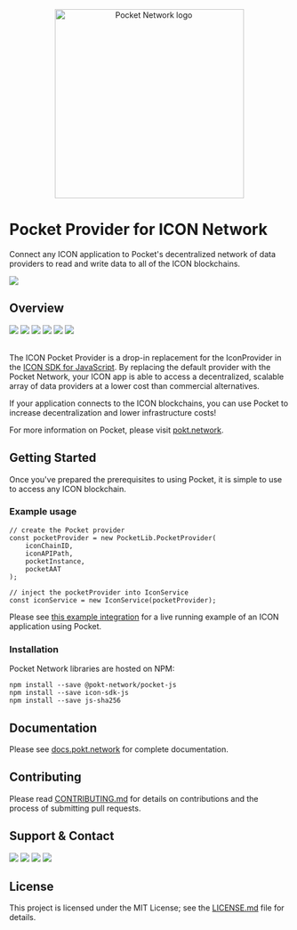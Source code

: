 
<div align="center">
  <a href="https://www.pokt.network">
    <img src="https://user-images.githubusercontent.com/16605170/74199287-94f17680-4c18-11ea-9de2-b094fab91431.png" alt="Pocket Network logo" width="340"/>
  </a>
</div>

# Pocket Provider for ICON Network

Connect any ICON application to Pocket's decentralized network of data providers to read and write data to all of the ICON blockchains.

<div>
<a href="https://developer.mozilla.org/en-US/docs/Web/JavaScript/Reference"><img src="https://img.shields.io/badge/js-reference-yellow.svg"/></a>
</div>

## Overview
<div>
    <a  href="https://github.com/pokt-network/icon-pocket-provider/releases"><img src="https://img.shields.io/github/release-pre/pokt-network/icon-pocket-provider.svg"/></a>
    <a  href="https://github.com/pokt-network/pocket-core/pulse"><img src="https://img.shields.io/github/contributors/pokt-network/icon-pocket-provider.svg"/></a>
    <a href="https://opensource.org/licenses/MIT"><img src="https://img.shields.io/badge/License-MIT-blue.svg"/></a>
    <a href="https://github.com/pokt-network/icon-pocket-provider/pulse"><img src="https://img.shields.io/github/last-commit/pokt-network/icon-pocket-provider.svg"/></a>
    <a href="https://github.com/pokt-network/icon-pocket-provider/pulls"><img src="https://img.shields.io/github/issues-pr/pokt-network/icon-pocket-provider.svg"/></a>
    <a href="https://github.com/pokt-network/icon-pocket-provider/issues"><img src="https://img.shields.io/github/issues-closed/pokt-network/icon-pocket-provider.svg"/></a>
</div>
<br />

The ICON Pocket Provider is a drop-in replacement for the IconProvider in the [ICON SDK for JavaScript](https://github.com/icon-project/icon-sdk-js). By replacing the default provider with the Pocket Network, your ICON app is able to access a decentralized, scalable array of data providers at a lower cost than commercial alternatives.

If your application connects to the ICON blockchains, you can use Pocket to increase decentralization and lower infrastructure costs!

For more information on Pocket, please visit [pokt.network](https://pokt.network/).

## Getting Started

Once you've prepared the prerequisites to using Pocket, it is simple to use to access any ICON blockchain.

### Example usage

```
// create the Pocket provider
const pocketProvider = new PocketLib.PocketProvider(
    iconChainID, 
    iconAPIPath, 
    pocketInstance, 
    pocketAAT
);

// inject the pocketProvider into IconService
const iconService = new IconService(pocketProvider);
```

Please see [this example integration](https://github.com/pokt-network/integration-icon/blob/staging/src/index.js) for a live running example of an ICON application using Pocket.

### Installation

Pocket Network libraries are hosted on NPM:

```
npm install --save @pokt-network/pocket-js
npm install --save icon-sdk-js
npm install --save js-sha256
```

## Documentation

Please see [docs.pokt.network](https://docs.pokt.network/docs/connect-to-icon) for complete documentation.

## Contributing

Please read [CONTRIBUTING.md](https://github.com/pokt-network/icon-pocket-provider/blob/master/CONTRIBUTING.md) for details on contributions and the process of submitting pull requests.

## Support & Contact

<div>
  <a  href="https://twitter.com/poktnetwork" ><img src="https://img.shields.io/twitter/url/http/shields.io.svg?style=social"></a>
  <a href="https://t.me/POKTnetwork"><img src="https://img.shields.io/badge/Telegram-blue.svg"></a>
  <a href="https://www.facebook.com/POKTnetwork" ><img src="https://img.shields.io/badge/Facebook-red.svg"></a>
  <a href="https://research.pokt.network"><img src="https://img.shields.io/discourse/https/research.pokt.network/posts.svg"></a>
</div>


## License

This project is licensed under the MIT License; see the [LICENSE.md](LICENSE.md) file for details.
